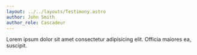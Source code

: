 ```yaml
---
layout: ../../layouts/Testimony.astro
author: John Smith
author_role: Cascadeur
---
```


Lorem ipsum dolor sit amet consectetur adipisicing elit. Officia maiores ea, suscipit.
